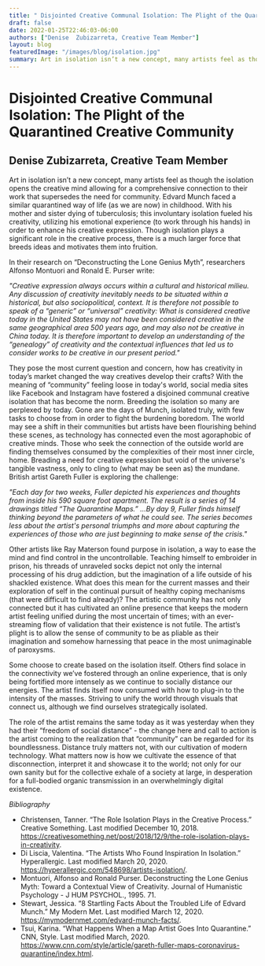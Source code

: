 ```yaml
---
title: " Disjointed Creative Communal Isolation: The Plight of the Quarantined Creative Community"
draft: false
date: 2022-01-25T22:46:03-06:00
authors: ["Denise  Zubizarreta, Creative Team Member"]
layout: blog
featuredImage: "/images/blog/isolation.jpg"
summary: Art in isolation isn’t a new concept, many artists feel as though the isolation opens the creative mind allowing for a comprehensive connection to their work that supersedes the need for community.
---
```


 # Disjointed Creative Communal Isolation: The Plight of the Quarantined Creative Community
 ## Denise  Zubizarreta, Creative Team Member

Art in isolation isn’t a new concept, many artists feel as though the isolation opens the creative mind allowing for a comprehensive connection to their work that supersedes the need for community. Edvard Munch faced a similar quarantined way of life (as we are now) in childhood. With his mother and sister dying of tuberculosis; this involuntary isolation fueled his creativity, utilizing his emotional experience (to work through his hands) in order to enhance his creative expression. Though isolation plays a significant role in the creative process, there is a much larger force that breeds ideas and motivates them into fruition.

In their research on “Deconstructing the Lone Genius Myth”, researchers Alfonso Montuori and Ronald E. Purser write:

*"Creative expression always occurs within a cultural and historical milieu. Any discussion of creativity inevitably needs to be situated within a historical, but also sociopolitical, context. It is therefore not possible to speak of a “generic” or “universal” creativity: What is considered creative today in the United States may not have been considered creative in the same geographical area 500 years ago, and may also not be creative in China today. It is therefore important to develop an understanding of the “genealogy” of creativity and the contextual influences that led us to consider works to be creative in our present period."*

They pose the most current question and concern, how has creativity in today’s market changed the way creatives develop their crafts? With the meaning of “community” feeling loose in today's world, social media sites like Facebook and Instagram have fostered a disjoined communal creative isolation that has become the norm. Breeding the isolation so many are perplexed by today. Gone are the days of Munch, isolated truly, with few tasks to choose from in order to fight the burdening boredom. The world may see a shift in their communities but artists have been flourishing behind these scenes, as technology has connected even the most agoraphobic of creative minds. Those who seek the connection of the outside world are finding themselves consumed by the complexities of their most inner circle, home. Breading a need for creative expression but void of the universe's tangible vastness, only to cling to (what may be seen as) the mundane. British artist Gareth Fuller is exploring the challenge:

*"Each day for two weeks, Fuller depicted his experiences and thoughts from inside his 590 square foot apartment. The result is a series of 14 drawings titled “The Quarantine Maps.” …By day 9, Fuller finds himself thinking beyond the parameters of what he could see. The series becomes less about the artist's personal triumphs and more about capturing the experiences of those who are just beginning to make sense of the crisis."*

Other artists like Ray Materson found purpose in isolation, a way to ease the mind and find control in the uncontrollable. Teaching himself to embroider in prison, his threads of unraveled socks depict not only the internal processing of his drug addiction, but the imagination of a life outside of his shackled existence. What does this mean for the current masses and their exploration of self in the continual pursuit of healthy coping mechanisms (that were difficult to find already)? The artistic community has not only connected but it has cultivated an online presence that keeps the modern artist feeling unified during the most uncertain of times; with an ever-streaming flow of validation that their existence is not futile. The artist’s plight is to allow the sense of community to be as pliable as their imagination and somehow harnessing that peace in the most unimaginable of paroxysms.

Some choose to create based on the isolation itself. Others find solace in the connectivity we’ve fostered through an online experience, that is only being fortified more intensely as we continue to socially distance our energies. The artist finds itself now consumed with how to plug-in to the intensity of the masses. Striving to unify the world through visuals that connect us, although we find ourselves strategically isolated.

The role of the artist remains the same today as it was yesterday when they had their “freedom of social distance” - the change here and call to action is the artist coming to the realization that “community” can be regarded for its boundlessness. Distance truly matters not, with our cultivation of modern technology. What matters now is how we cultivate the essence of that disconnection, interpret it and showcase it to the world; not only for our own sanity but for the collective exhale of a society at large, in desperation for a full-bodied organic transmission in an overwhelmingly digital existence. 

_Bibliography_ 

*   Christensen, Tanner. “The Role Isolation Plays in the Creative Process.” Creative Something. Last modified December 10, 2018. https://creativesomething.net/post/2018/12/9/the-role-isolation-plays-in-creativity.
*   Di Liscia, Valentina. “The Artists Who Found Inspiration In Isolation.” Hyperallergic. Last modified March 20, 2020. https://hyperallergic.com/548698/artists-isolation/.
*   Montuori, Alfonso and Ronald Purser. Deconstructing the Lone Genius Myth: Toward a Contextual View of Creativity. Journal of Humanistic Psychology - J HUM PSYCHOL., 1995. 71.
*   Stewart, Jessica. “8 Startling Facts About the Troubled Life of Edvard Munch.” My Modern Met. Last modified March 12, 2020. https://mymodernmet.com/edvard-munch-facts/.
*   Tsui, Karina. “What Happens When a Map Artist Goes Into Quarantine.” CNN, Style. Last modified March, 2020. https://www.cnn.com/style/article/gareth-fuller-maps-coronavirus-quarantine/index.html.